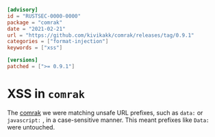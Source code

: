 ```toml
[advisory]
id = "RUSTSEC-0000-0000"
package = "comrak"
date = "2021-02-21"
url = "https://github.com/kivikakk/comrak/releases/tag/0.9.1"
categories = ["format-injection"]
keywords = ["xss"]

[versions]
patched = [">= 0.9.1"]
```

# XSS in `comrak`

The [comrak](https://github.com/kivikakk/comrak) we were matching unsafe URL prefixes, such as `data:` or `javascript:` , in a case-sensitive manner. This meant prefixes like `Data:` were untouched.

